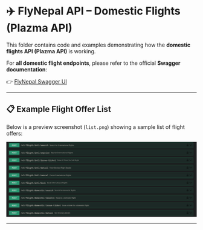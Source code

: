 # ✈️ FlyNepal API – Domestic Flights (Plazma API)

This folder contains code and examples demonstrating how the **domestic flights API (Plazma API)** is working.

For **all domestic flight endpoints**, please refer to the official **Swagger documentation**:

👉 [FlyNepal Swagger UI](https://api.flynepal.com/swagger-ui/index.html)

---

## 📋 Example Flight Offer List

Below is a preview screenshot (`list.png`) showing a sample list of flight offers:

![Flight Offer List](./list.png)

---
